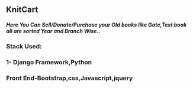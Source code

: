 ## KnitCart
##### Here You Can Sell/Donate/Purchase your Old books like Gate,Text book all are sorted Year and Branch Wise..
### Stack Used:
### 1- Django Framework,Python
### Front End-Bootstrap,css,Javascript,jquery

